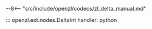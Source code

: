 --8<-- "src/include/openzl/codecs/zl_delta_manual.md"

::: openzl.ext.nodes.DeltaInt
    handler: python
